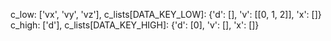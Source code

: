 c_low: ['vx', 'vy', 'vz'], c_lists[DATA_KEY_LOW]: {'d': [], 'v': [[0, 1, 2]], 'x': []}
c_high: ['d'], c_lists[DATA_KEY_HIGH]: {'d': [0], 'v': [], 'x': []}